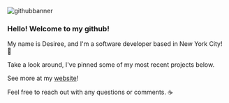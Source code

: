 ![githubbanner](https://user-images.githubusercontent.com/34546530/109889725-ef120f00-7c53-11eb-889d-5a3e66a59287.png)




### Hello! Welcome to my github! 
My name is Desiree, and I'm a software developer based in New York City! :city_sunrise:

Take a look around, I've pinned some of my most recent projects below.

See more at my [website](https://desireenelson.dev/)!

Feel free to reach out with any questions or comments. :coffee:




<!--
**Anzu4/Anzu4** is a ✨ _special_ ✨ repository because its `README.md` (this file) appears on your GitHub profile.

Here are some ideas to get you started:

- 🔭 I’m currently working on ...
- 🌱 I’m currently learning ...
- 👯 I’m looking to collaborate on ...
- 🤔 I’m looking for help with ...
- 💬 Ask me about ...
- 📫 How to reach me: ...
- 😄 Pronouns: ...
- ⚡ Fun fact: ...
-->
